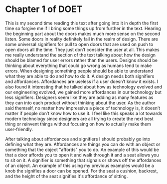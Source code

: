 # Chapter 1 of DOET
This is my second time reading this text after going into it in depth the first time so forgive me if I bring some things up from further in the text. Hearing the beginning part about the doors makes much more sense on the second listen. Some doors in reality definitely fail in the realm of design. There are some universal signifiers for pull to open doors that are used on push to open doors all the time. They just don’t consider the user at all. This makes me really understand the section of the text talking about how the design should be blamed for user errors rather than the users. Designs should be thinking about everything that could go wrong as humans tend to make errors. When designing something people should be able to understand what they are able to do and how to do it. A design needs both signifiers and affordances. Affordances are useless if a user doesn’t know it exists. I also found it interesting that he talked about how as technology evolved and our engineering evolved, we gained more affordances in our technology but less signifiers. Designers seem like they are adding as many features as they can into each product without thinking about the user. As the author said themself, no matter how impressive a piece of technology is, it doesn’t matter if people don’t know how to use it. I feel like this speaks a lot towards modern technology since designers are all trying to create the next best thing or reinvent things without focusing on how to actually make them user-friendly. 

After talking about affordances and signifiers I should probably go into defining what they are. Affordances are things you can do with an object or something that the object "affords" you to do. An example of this would be that a door affords you to open it and walk through it and a seat allows you to sit on it. A signifier is something that signals or shows off the affordances of an object. An example of this using my previous examples would be a knob the signifies a door can be opened. For the seat a cushion, backrest, and the height of the seat signifies it's affordance of sitting.
